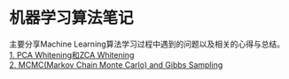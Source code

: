 # 机器学习算法笔记
主要分享Machine Learning算法学习过程中遇到的问题以及相关的心得与总结。  
[1. PCA Whitening和ZCA Whitening](https://qikunlun.github.io/notes-machine-learning/whitening.html)  
[2. MCMC(Markov Chain Monte Carlo) and Gibbs Sampling](https://qikunlun.github.io/notes-machine-learning/mcmc-gibbs-sampling.html)

